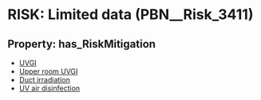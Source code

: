 # RISK: __Limited data__ (PBN__Risk_3411)

## Property: has_RiskMitigation

* [UVGI](PBN__Mitigation_1325)
* [Upper room UVGI](PBN__Mitigation_2291)
* [Duct irradiation](PBN__Mitigation_2292)
* [UV air disinfection](PBN__Mitigation_2293)

